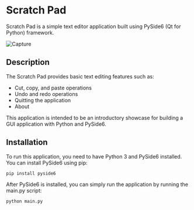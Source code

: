 # Scratch Pad

Scratch Pad is a simple text editor application built using PySide6 (Qt for Python) framework.

![Capture](https://github.com/Mlindens/Scratch_Pad/assets/83295029/e78f0b56-ec71-4715-8cbc-d6c01397f339)

## Description
The Scratch Pad provides basic text editing features such as:
* Cut, copy, and paste operations
* Undo and redo operations
* Quitting the application
* About

This application is intended to be an introductory showcase for building a GUI application with Python and PySide6.

## Installation
To run this application, you need to have Python 3 and PySide6 installed. You can install PySide6 using pip:
```
pip install pyside6
```
After PySide6 is installed, you can simply run the application by running the main.py script:

```
python main.py
```

